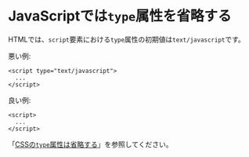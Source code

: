# JavaScriptでは`type`属性を省略する

HTMLでは、`script`要素における`type`属性の初期値は`text/javascript`です。

悪い例:

    <script type="text/javascript">
      ...
    </script>

良い例:

    <script>
      ...
    </script>

「[CSSの`type`属性は省略する](omit-type-attribute-for-css.ja.md)」を参照してください。
